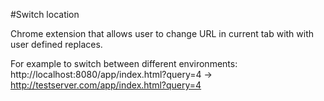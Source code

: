 #Switch location

Chrome extension that allows user to change URL in current tab with with user defined replaces.

For example to switch between different environments:
http://localhost:8080/app/index.html?query=4 -> http://testserver.com/app/index.html?query=4
